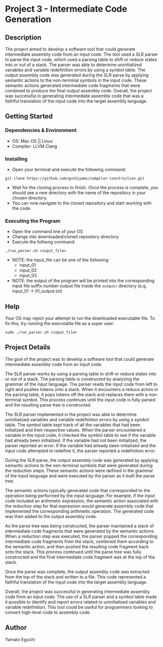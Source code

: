 # Project 3 - Intermediate Code Generation

## Description

The project aimed to develop a software tool that could generate intermediate assembly code from an input code. The tool used a SLR parser to parse the input code, which used a parsing table to shift or reduce states into or out of a stack. The parser was able to determine uninitialized variables and variable redefinition errors by using a symbol table. The output assembly code was generated during the SLR parse by applying semantic actions to the non-terminal symbols in the input code. These semantic actions generated intermediate code fragments that were combined to produce the final output assembly code. Overall, the project was successful in generating intermediate assembly code that was a faithful translation of the input code into the target assembly language.

## Getting Started

### Dependencies & Environment

* OS: Mac OS || Linux
* Compiler: LLVM Clang

### Installing

* Open your terminal and execute the following command:
```
git clone https://github.com/guchiyams/compiler-construction.git
```
* Wait for the cloning process to finish. Once the process is complete, you should see a new directory with the name of the repository in your chosen directory.
* You can now navigate to the cloned repository and start working with the code.

### Executing the Program

* Open the command line of your OS
* Change into downloaded/cloned repository directory
* Execute the folliwng command:
```
./run_parser.sh <input_file>
```
* NOTE: the input_file can be one of the following:
    * input_01
    * input_02
    * input_03
* NOTE: the output of the program will be printed into the corresponding input file suffix number output file inside the `output/` directory (e.g. input_01 -> 01_output.txt)

## Help

Your OS may reject your attempt to run the downloaded executable file. To fix this, try running the executable file as a super user:
```
sudo ./run_parser.sh <input_file>
```

## Project Details
The goal of the project was to develop a software tool that could generate intermediate assembly code from an input code.

The SLR parser works by using a parsing table to shift or reduce states into or out of a stack. The parsing table is constructed by analyzing the grammar of the input language. The parser reads the input code from left to right and pushes tokens onto a stack. When it encounters a reduce action in the parsing table, it pops tokens off the stack and replaces them with a non-terminal symbol. This process continues until the input code is fully parsed and the resulting parse tree is constructed.

The SLR parser implemented in the project was able to determine uninitialized variables and variable redefinition errors by using a symbol table. The symbol table kept track of all the variables that had been initialized and their respective values. When the parser encountered a variable in the input code, it checked the symbol table to see if the variable had already been initialized. If the variable had not been initialized, the parser reported an error. If the variable had already been initialized and the input code attempted to redefine it, the parser reported a redefinition error.

During the SLR parse, the output assembly code was generated by applying semantic actions to the non-terminal symbols that were generated during the reduction steps. These semantic actions were defined in the grammar of the input language and were executed by the parser as it built the parse tree.

The semantic actions typically generated code that corresponded to the operation being performed by the input language. For example, if the input code included an arithmetic expression, the semantic action associated with the reduction step for that expression would generate assembly code that implemented the corresponding arithmetic operation. The generated code was then added to the output assembly code.

As the parse tree was being constructed, the parser maintained a stack of intermediate code fragments that were generated by the semantic actions. When a reduction step was executed, the parser popped the corresponding intermediate code fragments from the stack, combined them according to the semantic action, and then pushed the resulting code fragment back onto the stack. This process continued until the parse tree was fully constructed and the final intermediate code fragment was at the top of the stack.

Once the parse was complete, the output assembly code was extracted from the top of the stack and written to a file. This code represented a faithful translation of the input code into the target assembly language.

Overall, the project was successful in generating intermediate assembly code from an input code. The use of a SLR parser and a symbol table made it possible to identify and report errors related to uninitialized variables and variable redefinition. This tool could be useful for programmers looking to convert high-level code to assembly code.

## Author

Yamato Eguchi